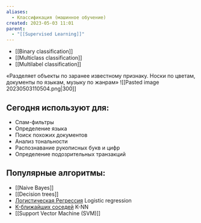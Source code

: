 ```yaml
---
aliases:
  - Классификация (машинное обучение)
created: 2023-05-03 11:01
parent:
  - "[[Supervised Learning]]"
---
```


- [[Binary classification]]
- [[Multiclass classification]]
- [[Multilabel classification]]


«Разделяет объекты по заранее известному признаку. Носки по цветам, документы по языкам, музыку по жанрам»
![[Pasted image 20230503110504.png|300]]

## Сегодня используют для:
-   Спам-фильтры
-   Определение языка
-   Поиск похожих документов
-   Анализ тональности
-   Распознавание рукописных букв и цифр
-   Определение подозрительных транзакций

## Популярные алгоритмы:
- [[Naive Bayes]]
- [[Decision trees]]
- [Логистическая Регрессия](https://ru.wikipedia.org/wiki/%D0%9B%D0%BE%D0%B3%D0%B8%D1%81%D1%82%D0%B8%D1%87%D0%B5%D1%81%D0%BA%D0%B0%D1%8F_%D1%80%D0%B5%D0%B3%D1%80%D0%B5%D1%81%D1%81%D0%B8%D1%8F) Logistic regression
- [K-ближайших соседей](https://ru.wikipedia.org/wiki/%D0%9C%D0%B5%D1%82%D0%BE%D0%B4_k-%D0%B1%D0%BB%D0%B8%D0%B6%D0%B0%D0%B9%D1%88%D0%B8%D1%85_%D1%81%D0%BE%D1%81%D0%B5%D0%B4%D0%B5%D0%B9) K-NN
- [[Support Vector Machine (SVM)]]

